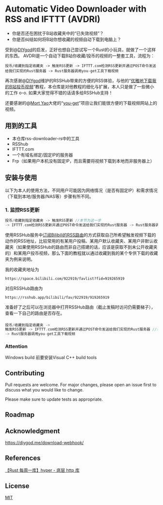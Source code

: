 # **A**utomatic **V**ideo **D**ownloader with **R**SS and **I**FTTT (AVDRI)

- 你是否还在困扰于B站收藏夹中的“已失效视频”？
- 你是否纠结如何将B站你想收藏的视频自动下载到电脑上？

受到@[DIYgod](https://github.com/DIYgod)的启发，正好也想自己尝试写一个Rust的小玩具，就做了一个这样的东西。
AVDRI是一个自动下载B站你收藏/投币的视频的一整套工具，流程为：
```
投币/收藏到指定收藏夹 -> 触发RSS更新 -> IFTTT.com检测RSS更新并通过POST命令发送给我们实现的Rust服务器 -> Rust服务器调用you-get工具下载视频
```

再次感谢@[DIYgod](https://github.com/DIYgod)维护的RSSHub带来的方便的RSS体验，与他的“[优雅地下载我的B站投币视频](https://diygod.me/download-webhook/)”教程，本仓库是对他教程的细化与扩展，本人只是做了一些微小的工作 o-o.
如果大家觉得不错的话请多给RSSHub支持！

还要感谢的@[Mort Yao](https://github.com/soimort)大佬的“[you-get](https://github.com/soimort/you-get)”项目让我们能很方便的下载视频网站上的视频。

## 用到的工具

- 本仓库rss-downloader-rs中的工具
- RSShub
- IFTTT.com
- 一个有域名绑定/固定IP的服务器
- Frp（如果用户本机没有固定IP，而且需要将视频下载到本地而非服务器上）

## 安装与使用

以下为本人的使用方法，不同用户可能因为网络情况（是否有固定IP）和需求情况（下载到本地/服务器/NAS等）步骤有所不同。

### 1. 监控RSS更新
```c
投币/收藏到指定收藏夹 -> 触发RSS更新 //本节为这一步
-> IFTTT.com检测RSS更新并通过POST命令发送给我们实现的Rust服务器 -> Rust服务器调用you-get工具下载视频
```
使用RSSHub服务中[订阅Bilibili的RSS路由](https://docs.rsshub.app/social-media.html#bilibili)的方式获取自己所希望触发视频下载的动作的RSS地址，比较常用的有某用户投稿、某用户默认收藏夹、某用户非默认收藏夹（如果使用RSSHub的路由而非自己搭建的话，应该是获取不到未公开收藏夹的）和某用户投币视频，那么下面的教程就以通过收藏到我的某个专供下载的收藏夹为例来说明。

我的收藏夹地址为
```
https://space.bilibili.com/922919/favlist?fid=919265919
```
对应RSSHub路由为
```
https://rsshub.app/bilibili/fav/922919/919265919
```

准备好了之后可以在浏览器中打开RSSHub路由（截止发稿时访问仍需要梯子），查看一下自己的路由是否存在。

### 
```c
投币/收藏到指定收藏夹 -> 
触发RSS更新 -> IFTTT.com检测RSS更新并通过POST命令发送给我们实现的Rust服务器 //本节为这一步
-> Rust服务器调用you-get工具下载视频
```

### Attention
Windows build 前要安装Visual C++ build tools
## Contributing
Pull requests are welcome. For major changes, please open an issue first to discuss what you would like to change.

Please make sure to update tests as appropriate.

## Roadmap


## Acknowledgment
https://diygod.me/download-webhook/

## References
[【Rust 每周一库】hyper - 底层 http 库](https://www.chainnews.com/articles/617213876836.htm)

## License
[MIT](https://choosealicense.com/licenses/mit/)